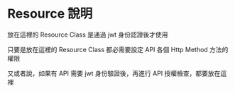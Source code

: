 Resource 說明
===

放在這裡的 Resource Class 是通過 jwt 身份認證後才使用

只要是放在這裡的 Resource Class 都必需要設定 API 各個 Http Method 方法的權限

又或者說，如果有 API 需要 jwt 身份驗證後，再進行 API 授權檢查，都要放在這裡